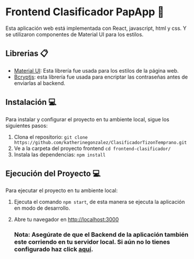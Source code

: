 # Frontend Clasificador PapApp 👾

Esta aplicación web está implementada con React, javascript, html y css. Y se utilizaron componentes de Material UI para los estilos.


## Librerias 📋

* [Material UI](https://mui.com/): Esta librería fue usada para los estilos de la página web.
* [Bcryptjs](https://github.com/dcodeIO/bcrypt.js/blob/master/README.md): esta librería fue usada para encriptar las contraseñas antes de enviarlas al backend.

## Instalación 💻 

Para instalar y configurar el proyecto en tu ambiente local, sigue los siguientes pasos:

1. Clona el repositorio: `git clone https://github.com/katherinegonzalez/ClasificadorTizonTemprano.git`
2. Ve a la carpeta del proyecto frontend `cd frontend-clasificador/`
3. Instala las dependencias: `npm install`

##  Ejecución del Proyecto 💻 

Para ejecutar el proyecto en tu ambiente local:

1. Ejecuta el comando `npm start`, de esta manera se ejecuta la aplicación en modo de desarrollo.
2. Abre tu navegador en [http://localhost:3000](http://localhost:3000)

    ### Nota: Asegúrate de que el Backend de la aplicación también este corriendo en tu servidor local. Si aún no lo tienes configurado haz click [aquí](./clasificador-server/README.md).

